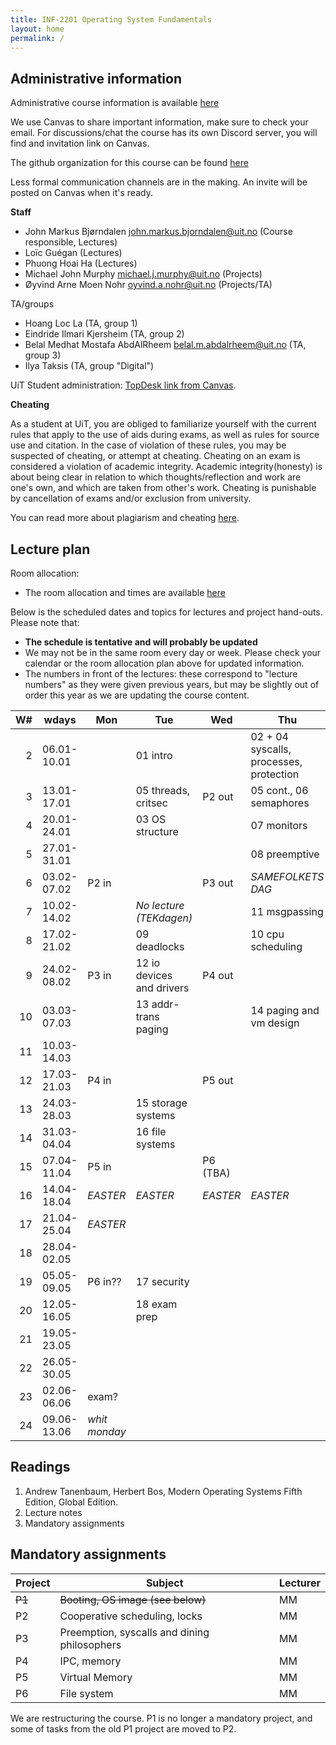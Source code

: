 ```yaml
---
title: INF-2201 Operating System Fundamentals
layout: home
permalink: /
---
```


## Administrative information

Administrative course information is available [here](https://en.uit.no/utdanning/emner/emne?p_document_id=859834)

We use Canvas to share important information, make sure to check your email. 
For discussions/chat the course has its own Discord server, you will find and invitation link on Canvas.

The github organization for this course can be found [here](https://github.com/uit-inf-2201)

Less formal communication channels are in the making. An invite will be posted on Canvas when it's ready.


**Staff**

* John Markus Bjørndalen <john.markus.bjorndalen@uit.no> (Course responsible, Lectures)
* Loïc Guégan (Lectures)
* Phuong Hoai Ha (Lectures)
* Michael John Murphy <michael.j.murphy@uit.no> (Projects)
* Øyvind Arne Moen Nohr <oyvind.a.nohr@uit.no> (Projects/TA)

TA/groups
* Hoang Loc La (TA, group 1)
* Eindride Ilmari Kjersheim (TA, group 2)
* Belal Medhat Mostafa AbdAlRheem <belal.m.abdalrheem@uit.no> (TA, group 3)
* Ilya Taksis (TA, group "Digital")

UiT Student administration: [TopDesk link from Canvas](https://uit.topdesk.net/tas/public/ssp/1550ac93-3cae-443d-a606-4ac1b2e5e6e1).

**Cheating**

As a student at UiT, you are obliged to familiarize yourself with the
current rules that apply to the use of aids during exams, as well as
rules for source use and citation. In the case of violation of these
rules, you may be suspected of cheating, or attempt at
cheating. Cheating on an exam is considered a violation of academic
integrity. Academic integrity(honesty) is about being clear in
relation to which thoughts/reflection and work are one's own, and
which are taken from other's work. Cheating is punishable by
cancellation of exams and/or exclusion from university.

You can read more about plagiarism and cheating [here](https://uit.no/sensor).

## Lecture plan

Room allocation: 
- The room allocation and times are available [here](https://tp.educloud.no/uit/timeplan/timeplan.php?id%5B%5D=INF-2201%2C1&type=course&sem=25v&campus=)

Below is the scheduled dates and topics for lectures and project hand-outs. Please note that: 

- **The schedule is tentative and will probably be updated**
- We may not be in the same room every day or week. Please check your calendar or the room allocation plan above for updated information.
- The numbers in front of the lectures: these correspond to "lecture numbers" as they were given previous years, but may be slightly out 
  of order this year as we are updating the course content. 



| W# | wdays       | Mon           | Tue                       | Wed      | Thu                                     | Fr              |
|---:|-------------|---------------|---------------------------|----------|-----------------------------------------|-----------------|
|  2 | 06.01-10.01 |               | 01 intro                  |          | 02 + 04 syscalls, processes, protection |                 |
|  3 | 13.01-17.01 |               | 05 threads, critsec       | P2 out   | 05 cont., 06 semaphores                 |                 |
|  4 | 20.01-24.01 |               | 03 OS structure           |          | 07 monitors                             |                 |
|  5 | 27.01-31.01 |               |                           |          | 08 preemptive                           |                 |
|  6 | 03.02-07.02 | P2 in         |                           | P3 out   | *SAMEFOLKETS DAG*                       |                 |
|  7 | 10.02-14.02 |               | *No lecture (TEKdagen)*   |          | 11 msgpassing                           |                 |
|  8 | 17.02-21.02 |               | 09 deadlocks              |          | 10 cpu scheduling                       |                 |
|  9 | 24.02-08.02 | P3 in         | 12 io devices and drivers | P4 out   |                                         |                 |
| 10 | 03.03-07.03 |               | 13 addr-trans paging      |          | 14 paging and vm design                 |                 |
| 11 | 10.03-14.03 |               |                           |          |                                         |                 |
| 12 | 17.03-21.03 | P4 in         |                           | P5 out   |                                         |                 |
| 13 | 24.03-28.03 |               | 15 storage systems        |          |                                         |                 |
| 14 | 31.03-04.04 |               | 16 file systems           |          |                                         |                 |
| 15 | 07.04-11.04 | P5 in         |                           | P6 (TBA) |                                         |                 |
| 16 | 14.04-18.04 | *EASTER*      | *EASTER*                  | *EASTER* | *EASTER*                                | *EASTER*        |
| 17 | 21.04-25.04 | *EASTER*      |                           |          |                                         |                 |
| 18 | 28.04-02.05 |               |                           |          |                                         |                 |
| 19 | 05.05-09.05 | P6 in??       | 17 security               |          |                                         |                 |
| 20 | 12.05-16.05 |               | 18 exam prep              |          |                                         |                 |
| 21 | 19.05-23.05 |               |                           |          |                                         |                 |
| 22 | 26.05-30.05 |               |                           |          |                                         |                 |
| 23 | 02.06-06.06 | exam?         |                           |          |                                         |                 |
| 24 | 09.06-13.06 | *whit monday* |                           |          |                                         | End of semester |

## Readings

1. Andrew Tanenbaum, Herbert Bos, Modern Operating Systems Fifth Edition, Global Edition.
2. Lecture notes
3. Mandatory assignments

## Mandatory assignments

| Project | Subject                                      | Lecturer |
|---------|----------------------------------------------|----------|
| ~~P1~~  | ~~Booting, OS image  (see below)~~           | MM       |
| P2      | Cooperative scheduling, locks                | MM       |
| P3      | Preemption, syscalls and dining philosophers | MM       |
| P4      | IPC, memory                                  | MM       |
| P5      | Virtual Memory                               | MM       |
| P6      | File system                                  | MM       |

We are restructuring the course. P1 is no longer a mandatory project,
and some of tasks from the old P1 project are moved to P2.


